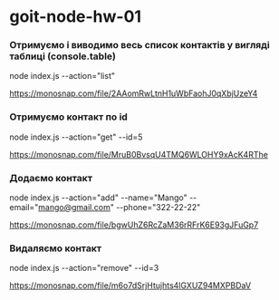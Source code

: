 # goit-node-hw-01

### Отримуємо і виводимо весь список контактів у вигляді таблиці (console.table)
node index.js --action="list"

https://monosnap.com/file/2AAomRwLtnH1uWbFaohJ0qXbjUzeY4

### Отримуємо контакт по id
node index.js --action="get" --id=5

https://monosnap.com/file/MruB0BvsqU4TMQ6WLOHY9xAcK4RThe

### Додаємо контакт
node index.js --action="add" --name="Mango" --email="mango@gmail.com" --phone="322-22-22"

https://monosnap.com/file/bgwUhZ6RcZaM36rRFrK6E93gJFuGp7

### Видаляємо контакт
node index.js --action="remove" --id=3

https://monosnap.com/file/m6o7dSrjHtujhts4lGXUZ94MXPBDaV
